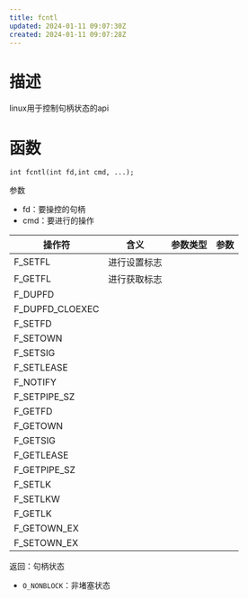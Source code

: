 ```yaml
---
title: fcntl
updated: 2024-01-11 09:07:30Z
created: 2024-01-11 09:07:28Z
---
```


# 描述
linux用于控制句柄状态的api
# 函数
`int fcntl(int fd,int cmd, ...);`

参数

- fd：要操控的句柄
- cmd：要进行的操作

| 操作符          | 含义         | 参数类型 | 参数 |
|-----------------|--------------|----------|------|
| F_SETFL         | 进行设置标志 |         |     |
| F_GETFL         | 进行获取标志 |         |     |
| F_DUPFD         |             |         |     |
| F_DUPFD_CLOEXEC |             |         |     |
| F_SETFD         |             |         |     |
| F_SETOWN        |             |         |     |
| F_SETSIG        |             |         |     |
| F_SETLEASE      |             |         |     |
| F_NOTIFY        |             |         |     |
| F_SETPIPE_SZ    |             |         |     |
| F_GETFD         |             |         |     |
| F_GETOWN        |             |         |     |
| F_GETSIG        |             |         |     |
| F_GETLEASE      |             |         |     |
| F_GETPIPE_SZ    |             |         |     |
| F_SETLK         |             |         |     |
| F_SETLKW        |             |         |     |
| F_GETLK         |             |         |     |
| F_GETOWN_EX     |             |         |     |
| F_SETOWN_EX     |             |         |     |

返回：句柄状态
- `O_NONBLOCK`：非堵塞状态
